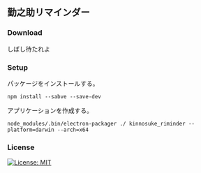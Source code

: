 ## 勤之助リマインダー

### Download

しばし待たれよ

### Setup

パッケージをインストールする。

```
npm install --sabve --save-dev
```

アプリケーションを作成する。

```
node_modules/.bin/electron-packager ./ kinnosuke_riminder --platform=darwin --arch=x64
```

### License

[![License: MIT](https://img.shields.io/badge/License-MIT-yellow.svg)](https://opensource.org/licenses/MIT)


